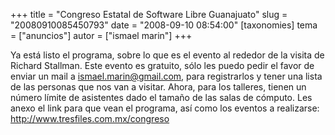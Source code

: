 +++
title = "Congreso Estatal de Software Libre Guanajuato"
slug = "20080910085450793"
date = "2008-09-10 08:54:00"
[taxonomies]
tema = ["anuncios"]
autor = ["ismael marin"]
+++

Ya está listo el programa, sobre lo que es el evento al rededor de la
visita de Richard Stallman. Este evento es gratuito, sólo les puedo
pedir el favor de enviar un mail a ismael.marin@gmail.com, para
registrarlos y tener una lista de las personas que nos van a visitar.
Ahora, para los talleres, tienen un número límite de asistentes dado el
tamaño de las salas de cómputo. Les anexo el link para que vean el
programa, así como los eventos a realizarse:
<a href="http://www.tresfiles.com.mx/congreso">http://www.tresfiles.com.mx/congreso</a>

